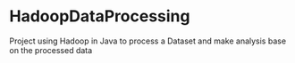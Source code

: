# HadoopDataProcessing
Project using Hadoop in Java to process a Dataset and make analysis base on the processed data
